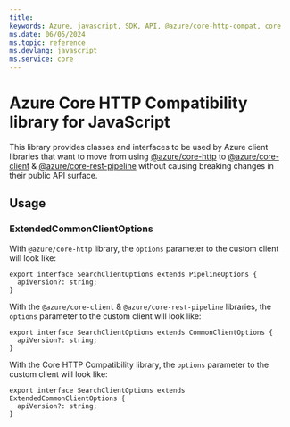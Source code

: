 ```yaml
---
title: 
keywords: Azure, javascript, SDK, API, @azure/core-http-compat, core
ms.date: 06/05/2024
ms.topic: reference
ms.devlang: javascript
ms.service: core
---
```

# Azure Core HTTP Compatibility library for JavaScript

This library provides classes and interfaces to be used by Azure client libraries that want to move from using [@azure/core-http](https://www.npmjs.com/package/@azure/core-http) to [@azure/core-client](https://www.npmjs.com/package/@azure/core-client) & [@azure/core-rest-pipeline](https://www.npmjs.com/package/@azure/core-rest-pipeline) without causing breaking changes in their public API surface.

## Usage

### ExtendedCommonClientOptions

With `@azure/core-http` library, the `options` parameter to the custom client will look like:

```
export interface SearchClientOptions extends PipelineOptions {
  apiVersion?: string;
}
```

With the `@azure/core-client` & `@azure/core-rest-pipeline` libraries, the `options` parameter to the custom client will look like:

```
export interface SearchClientOptions extends CommonClientOptions {
  apiVersion?: string;
}
```

With the Core HTTP Compatibility library, the `options` parameter to the custom client will look like:

```
export interface SearchClientOptions extends ExtendedCommonClientOptions {
  apiVersion?: string;
}
```

